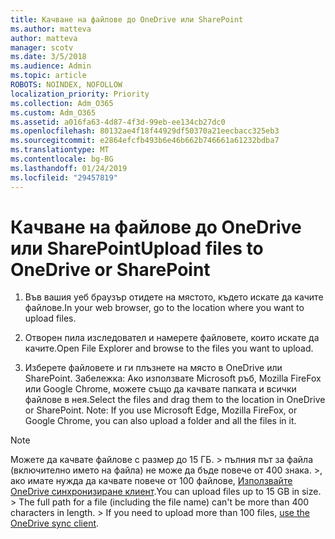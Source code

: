 ```yaml
---
title: Качване на файлове до OneDrive или SharePoint
ms.author: matteva
author: matteva
manager: scotv
ms.date: 3/5/2018
ms.audience: Admin
ms.topic: article
ROBOTS: NOINDEX, NOFOLLOW
localization_priority: Priority
ms.collection: Adm_O365
ms.custom: Adm_O365
ms.assetid: a016fa63-4d87-4f3d-99eb-ee134cb27dc0
ms.openlocfilehash: 80132ae4f18f44929df50370a21eecbacc325eb3
ms.sourcegitcommit: e2864efcfb493b6e46b662b746661a61232bdba7
ms.translationtype: MT
ms.contentlocale: bg-BG
ms.lasthandoff: 01/24/2019
ms.locfileid: "29457819"
---
```

# <a name="upload-files-to-onedrive-or-sharepoint"></a><span data-ttu-id="20e28-102">Качване на файлове до OneDrive или SharePoint</span><span class="sxs-lookup"><span data-stu-id="20e28-102">Upload files to OneDrive or SharePoint</span></span>

1. <span data-ttu-id="20e28-103">Във вашия уеб браузър отидете на мястото, където искате да качите файлове.</span><span class="sxs-lookup"><span data-stu-id="20e28-103">In your web browser, go to the location where you want to upload files.</span></span>
    
2. <span data-ttu-id="20e28-104">Отворен пила изследовател и намерете файловете, които искате да качите.</span><span class="sxs-lookup"><span data-stu-id="20e28-104">Open File Explorer and browse to the files you want to upload.</span></span>
    
3. <span data-ttu-id="20e28-p101">Изберете файловете и ги плъзнете на място в OneDrive или SharePoint. Забележка: Ако използвате Microsoft ръб, Mozilla FireFox или Google Chrome, можете също да качвате папката и всички файлове в нея.</span><span class="sxs-lookup"><span data-stu-id="20e28-p101">Select the files and drag them to the location in OneDrive or SharePoint. Note: If you use Microsoft Edge, Mozilla FireFox, or Google Chrome, you can also upload a folder and all the files in it.</span></span>
    
> [!NOTE]
>  <span data-ttu-id="20e28-p102">Можете да качвате файлове с размер до 15 ГБ. > пълния път за файла (включително името на файла) не може да бъде повече от 400 знака. >, ако имате нужда да качвате повече от 100 файлове, [Използвайте OneDrive синхронизиране клиент](https://go.microsoft.com/fwlink/?linkid=866427).</span><span class="sxs-lookup"><span data-stu-id="20e28-p102">You can upload files up to 15 GB in size. >  The full path for a file (including the file name) can't be more than 400 characters in length. >  If you need to upload more than 100 files, [use the OneDrive sync client](https://go.microsoft.com/fwlink/?linkid=866427).</span></span> 
  

